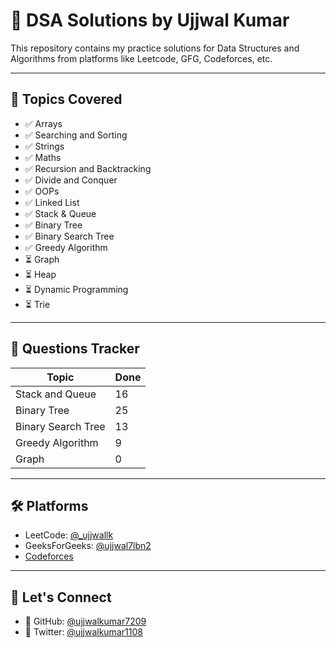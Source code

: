 # 🧠 DSA Solutions by Ujjwal Kumar

This repository contains my practice solutions for Data Structures and Algorithms from platforms like Leetcode, GFG, Codeforces, etc.

---

## 📁 Topics Covered

- ✅ Arrays
- ✅ Searching and Sorting
- ✅ Strings
- ✅ Maths
- ✅ Recursion and Backtracking
- ✅ Divide and Conquer
- ✅ OOPs
- ✅ Linked List
- ✅ Stack & Queue
- ✅ Binary Tree
- ✅ Binary Search Tree
- ✅ Greedy Algorithm
- ⏳ Graph
- ⏳ Heap
- ⏳ Dynamic Programming
- ⏳ Trie

---

## 📌 Questions Tracker

| Topic | Done |
|-------|------|
| Stack and Queue | 16 |
| Binary Tree | 25 |
| Binary Search Tree | 13 |
| Greedy Algorithm | 9 |
| Graph | 0 |


---

## 🛠 Platforms

- LeetCode: [@_ujjwallk](https://leetcode.com/u/_ujjwallk/)  
- GeeksForGeeks: [@ujjwal7lbn2](https://www.geeksforgeeks.org/user/ujjwal7lbn2/)  
- [Codeforces](https://codeforces.com/)  

---

## 🔗 Let's Connect

- 💼 GitHub: [@ujjwalkumar7209](https://github.com/ujjwalkumar7209)
- 🧠 Twitter: [@ujjwalkumar1108](https://x.com/ujjwalkumar1108)
